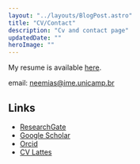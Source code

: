 ```yaml
---
layout: "../layouts/BlogPost.astro"
title: "CV/Contact"
description: "Cv and contact page"
updatedDate: ""
heroImage: ""
---
```


My resume is available [here](http://lattes.cnpq.br/1675857041280381). 

email: neemias@ime.unicamp.br

## Links
 - [ResearchGate](https://www.researchgate.net/profile/Neemias-Martins)
- [Google Scholar](https://scholar.google.com.br/citations?user=4Qbrgq4AAAAJ)
- [Orcid](https://orcid.org/0000-0002-9035-1896)
- [CV Lattes](http://lattes.cnpq.br/1675857041280381)


